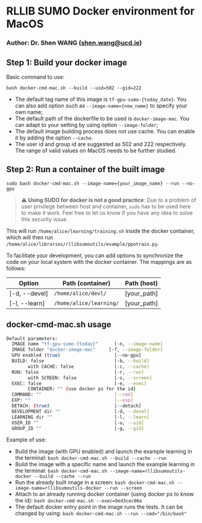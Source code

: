 # RLLIB SUMO Docker environment for MacOS

### Author: Dr. Shen WANG (shen.wang@ucd.ie)

## Step 1: Build your docker image

Basic command to use:

`bash docker-cmd-mac.sh --build --uid=502 --gid=222`

- The default tag name of this image is `tf-gpu-sumo-{today_date}`. You can also add option such as `--image-name={new_name}` to specify your own name;
- The default path of the dockerfile to be used is `docker-image-mac`. You can adapt to your setting by using option `--image-folder`;
- The default image building process does not use cache. You can enable it by adding the option `--cache`.
- The user id and group id are suggested as 502 and 222 respectively. The range of valid values on MacOS needs to be further studied.

## Step 2: Run a container of the built image

`sudo bash docker-cmd-mac.sh --image-name={your_image_name} --run --no-gpu`

> :warning: **Using SUDO for docker is not a good practice**: Due to a problem of user privilege between host and container, `sudo` has to be used here to make it work. Feel free to let us know if you have any idea to solve this security issue.

This will run `/home/alice/learning/training.sh` inside the docker container, which will then run `/home/alice/libraries/rllibsumoutils/example/ppotrain.py`.

To facilitate your development, you can add options to synchronize the code on your local system with the docker container. The mappings are as follows:

| Option      | Path (container) | Path (host)
| ----------- | ----------- | ----------- |
| [-d, --devel] | `/home/alice/devl/` | [your_path] |
| [-l, --learn] | `/home/alice/learning/` | [your_path]        |




## docker-cmd-mac.sh usage

``` bash
Default parameters:
  IMAGE name "tf-gpu-sumo-{today}"      [-n, --image-name]
  IMAGE folder "docker-image-mac"     [-f, --image-folder]
  GPU enabled (true)                    [--no-gpu]
  BUILD: false                          [-b, --build]
        with CACHE: false               [-c, --cache]
  RUN: false                            [-r, --run]
        with SCREEN: false              [-s, --screen]
  EXEC: false                           [-e, --exec]
        CONTAINER: "" (use docker ps for the id)
  COMMAND: ""                           [--cmd]
  EXP: ""                               [--exp]
  DETACH: (true)                        [--detach]
  DEVELOPMENT dir ""                    [-d, --devel]
  LEARNING dir ""                       [-l, --learn]
  USER_ID ""                            [-u, --uid]
  GROUP_ID ""                           [-g, --gid]
```

Example of use:

- Build the image (with GPU enabled) and launch the example learning in the terminal:
    `bash docker-cmd-mac.sh --build --cache --run`
- Build the image with a specific name and launch the example learning in the terminal:
    `bash docker-cmd-mac.sh --image-name=rllibsumoutils-docker --build --cache --run`
- Run the already built image in a screen:
    `bash docker-cmd-mac.sh --image-name=rllibsumoutils-docker --run --screen`
- Attach to an already running docker container (using docker ps to know the id):
    `bash docker-cmd-mac.sh --exec=9ed3cec06e`
- The default docker entry point in the image runs the tests. It can be changed by using:
    `bash docker-cmd-mac.sh --run --cmd="/bin/bash"`
